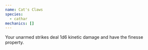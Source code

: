 ```yaml
---
name: Cat's Claws
species:
  - cathar
mechanics: []
---
```

Your unarmed strikes deal 1d6 kinetic damage and have the finesse property.
